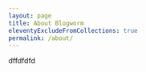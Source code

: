 ```yaml
---
layout: page
title: About Blogworm
eleventyExcludeFromCollections: true
permalink: /about/
---
```


dffdfdfd
